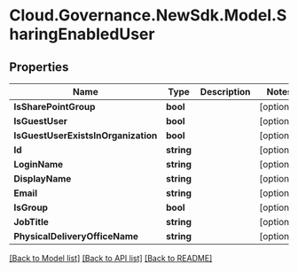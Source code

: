 # Cloud.Governance.NewSdk.Model.SharingEnabledUser
## Properties

Name | Type | Description | Notes
------------ | ------------- | ------------- | -------------
**IsSharePointGroup** | **bool** |  | [optional] 
**IsGuestUser** | **bool** |  | [optional] 
**IsGuestUserExistsInOrganization** | **bool** |  | [optional] 
**Id** | **string** |  | [optional] 
**LoginName** | **string** |  | [optional] 
**DisplayName** | **string** |  | [optional] 
**Email** | **string** |  | [optional] 
**IsGroup** | **bool** |  | [optional] 
**JobTitle** | **string** |  | [optional] 
**PhysicalDeliveryOfficeName** | **string** |  | [optional] 

[[Back to Model list]](../README.md#documentation-for-models) [[Back to API list]](../README.md#documentation-for-api-endpoints) [[Back to README]](../README.md)

